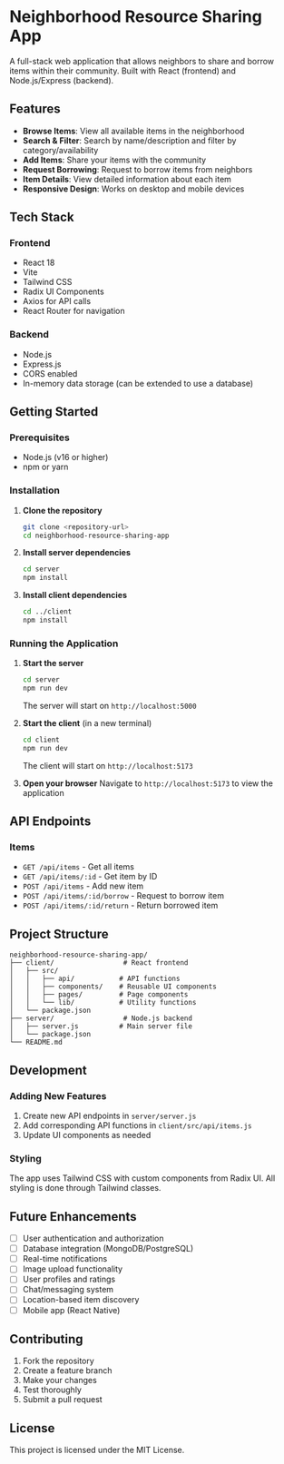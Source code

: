 # Neighborhood Resource Sharing App

A full-stack web application that allows neighbors to share and borrow items within their community. Built with React (frontend) and Node.js/Express (backend).

## Features

- **Browse Items**: View all available items in the neighborhood
- **Search & Filter**: Search by name/description and filter by category/availability
- **Add Items**: Share your items with the community
- **Request Borrowing**: Request to borrow items from neighbors
- **Item Details**: View detailed information about each item
- **Responsive Design**: Works on desktop and mobile devices

## Tech Stack

### Frontend
- React 18
- Vite
- Tailwind CSS
- Radix UI Components
- Axios for API calls
- React Router for navigation

### Backend
- Node.js
- Express.js
- CORS enabled
- In-memory data storage (can be extended to use a database)

## Getting Started

### Prerequisites
- Node.js (v16 or higher)
- npm or yarn

### Installation

1. **Clone the repository**
   ```bash
   git clone <repository-url>
   cd neighborhood-resource-sharing-app
   ```

2. **Install server dependencies**
   ```bash
   cd server
   npm install
   ```

3. **Install client dependencies**
   ```bash
   cd ../client
   npm install
   ```

### Running the Application

1. **Start the server**
   ```bash
   cd server
   npm run dev
   ```
   The server will start on `http://localhost:5000`

2. **Start the client** (in a new terminal)
   ```bash
   cd client
   npm run dev
   ```
   The client will start on `http://localhost:5173`

3. **Open your browser**
   Navigate to `http://localhost:5173` to view the application

## API Endpoints

### Items
- `GET /api/items` - Get all items
- `GET /api/items/:id` - Get item by ID
- `POST /api/items` - Add new item
- `POST /api/items/:id/borrow` - Request to borrow item
- `POST /api/items/:id/return` - Return borrowed item

## Project Structure

```
neighborhood-resource-sharing-app/
├── client/                 # React frontend
│   ├── src/
│   │   ├── api/           # API functions
│   │   ├── components/    # Reusable UI components
│   │   ├── pages/         # Page components
│   │   └── lib/           # Utility functions
│   └── package.json
├── server/                 # Node.js backend
│   ├── server.js          # Main server file
│   └── package.json
└── README.md
```

## Development

### Adding New Features
1. Create new API endpoints in `server/server.js`
2. Add corresponding API functions in `client/src/api/items.js`
3. Update UI components as needed

### Styling
The app uses Tailwind CSS with custom components from Radix UI. All styling is done through Tailwind classes.

## Future Enhancements

- [ ] User authentication and authorization
- [ ] Database integration (MongoDB/PostgreSQL)
- [ ] Real-time notifications
- [ ] Image upload functionality
- [ ] User profiles and ratings
- [ ] Chat/messaging system
- [ ] Location-based item discovery
- [ ] Mobile app (React Native)

## Contributing

1. Fork the repository
2. Create a feature branch
3. Make your changes
4. Test thoroughly
5. Submit a pull request

## License

This project is licensed under the MIT License. 